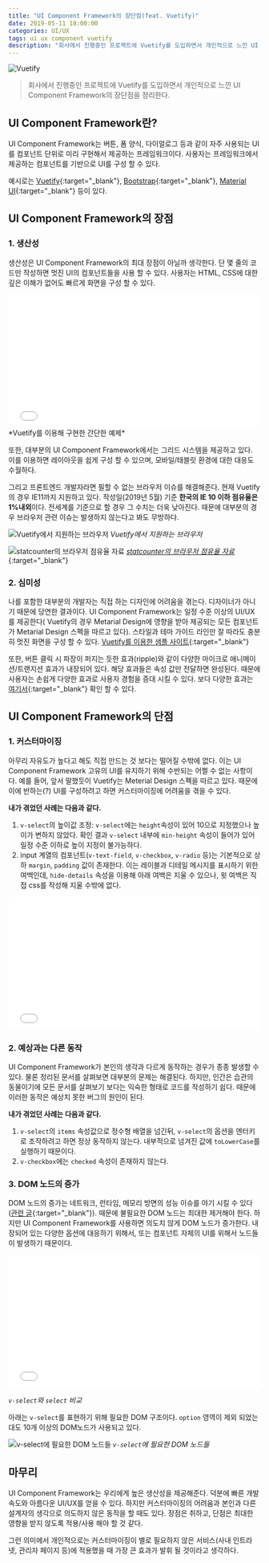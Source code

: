 ```yaml
---
title: "UI Component Framework의 장단점(feat. Vuetify)"
date: 2019-05-11 18:00:00
categories: UI/UX
tags: ui ux component vuetify
description: "회사에서 진행중인 프로젝트에 Vuetify를 도입하면서 개인적으로 느낀 UI Component Framework의 장단점을 정리한다."
---
```


![Vuetify](/asserts/images/img-vuetify-a43a19c3-79e3-4284-b311-0a085d9505ab.png)

> 회사에서 진행중인 프로젝트에 Vuetify를 도입하면서 개인적으로 느낀 UI Component Framework의 장단점을 정리한다.

## UI Component Framework란?

UI Component Framework는 버튼, 폼 양식, 다이얼로그 등과 같이 자주 사용되는 UI를 컴포넌트 단위로 미리 구현해서 제공하는 프레임워크이다. 사용자는 프레임워크에서 제공하는 컴포넌트를 기반으로 UI를 구성 할 수 있다.

예시로는 [Vuetify](https://vuetifyjs.com/ko/){:target="_blank"}, [Bootstrap](https://getbootstrap.com/){:target="_blank"}, [Material UI](https://material-ui.com/){:target="_blank"} 등이 있다.

## UI Component Framework의 장점

### 1. 생산성

생산성은 UI Component Framework의 최대 장점이 아닐까 생각한다. 단 몇 줄의 코드만 작성하면 멋진 UI의 컴포넌트들을 사용 할 수 있다. 사용자는 HTML, CSS에 대한 깊은 이해가 없어도 빠르게 화면을 구성 할 수 있다.

<iframe height="265" style="width: 100%;" scrolling="no" title="Vuetify example" src="//codepen.io/armadillo-dev167/embed/Mdaxpg/?height=265&theme-id=0&default-tab=html,result" frameborder="no" allowtransparency="true" allowfullscreen="true">
</iframe>
*Vuetify를 이용해 구현한 간단한 예제*

또한, 대부분의 UI Component Framework에서는 그리드 시스템을 제공하고 있다. 이를 이용하면 레이아웃을 쉽게 구성 할 수 있으며, 모바일/태블릿 환경에 대한 대응도 수월하다.

그리고 프론트엔드 개발자라면 필할 수 없는 브라우저 이슈를 해결해준다. 현재 Vuetify의 경우 IE11까지 지원하고 있다. 작성일(2019년 5월) 기준 **한국의 IE 10 이하 점유율은 1%내외**이다. 전세계를 기준으로 할 경우 그 수치는 더욱 낮아진다. 때문에 대부분의 경우 브라우저 관련 이슈는 발생하지 않는다고 봐도 무방하다.

![Vuetify에서 지원하는 브라우저](/asserts/images/img-vuetify-browser-support-af70c280-7c11-47ee-b734-5f9e7614cace.png)
*Vuetify에서 지원하는 브라우저*

![statcounter의 브라우저 점유율 자료](/asserts/images/bwoser-market-share-in-south-korea-c7d9dbfd-07bb-4615-a58e-f52773cf7630.png)
[*statcounter의 브라우저 점유율 자료*](http://gs.statcounter.com/browser-version-market-share/all/south-korea/#monthly-201804-201904){:target="_blank"}

### 2. 심미성

나를 포함한 대부분의 개발자는 직접 하는 디자인에 어려움을 겪는다. 디자이너가 아니기 때문에 당연한 결과이다. UI Component Framework는 일정 수준 이상의 UI/UX를 제공한다( Vuetify의 경우 Metarial Design에 영향을 받아 제공되는 모든 컴포넌트가 Metarial Design 스펙을 따르고 있다). 스타일과 테마 가이드 라인만 잘 따라도 충분히 멋진 화면을 구성 할 수 있다. [Vuetify를 이용한 샘플 사이트](https://demos.creative-tim.com/vuetify-material-dashboard/#/dashboard?ref=vuetifyjs.com){:target="_blank"}

또한, 버튼 클릭 시 파장이 퍼지는 듯한 효과(ripple)와 같이 다양한 마이크로 애니메이션/트랜지션 효과가 내장되어 있다. 해당 효과들은 속성 값만 전달하면 완성된다. 때문에 사용자는 손쉽게 다양한 효과로 사용자 경험을 증대 시킬 수 있다. 보다 다양한 효과는 [여기서](https://vuetifyjs.com/ko/framework/transitions){:target="_blank"} 확인 할 수 있다.

## UI Component Framework의 단점

### 1. 커스터마이징

아무리 자유도가 높다고 해도 직접 만드는 것 보다는 떨어질 수밖에 없다. 이는 UI Component Framework 고유의 UI를 유지하기 위해 수반되는 어쩔 수 없는 사항이다. 예를 들어, 앞서 말했듯이 Vuetify는 Meterial Design 스펙을 따르고 있다. 때문에 이에 반하는(?) UI를 구성하려고 하면 커스터마이징에 어려움을 겪을 수 있다.

**내가 겪었던 사례는 다음과 같다.**
1. `v-select`의 높이값 조정: `v-select`에는 `height`속성이 있어 10으로 지정했으나 높이가 변하지 않았다. 확인 결과 `v-select` 내부에 `min-height` 속성이 들어가 있어 일정 수준 이하로 높이 지정이 불가능하다.
2. input 계열의 컴포넌트(`v-text-field`, `v-checkbox`, `v-radio` 등)는 기본적으로 상하 `margin`, `padding` 값이 존재한다. 이는 레이블과 디테일 메시지를 표시하기 위한 여백인데, `hide-details` 속성을 이용해 아래 여백은 지울 수 있으나, 윗 여백은 직접 css를 작성해 지울 수밖에 없다.

<iframe height="265" style="width: 100%;" scrolling="no" title="Vuetify customizing" src="//codepen.io/armadillo-dev167/embed/RmrmLP/?height=265&theme-id=0&default-tab=html,result" frameborder="no" allowtransparency="true" allowfullscreen="true"></iframe>

### 2. 예상과는 다른 동작

UI Component Framework가 본인의 생각과 다르게 동작하는 경우가 종종 발생할 수 있다. 물론 정리된 문서를 살펴보면 대부분의 문제는 해결된다. 하지만, 인간은 습관의 동물이기에 모든 문서를 살펴보기 보다는 익숙한 형태로 코드를 작성하기 쉽다. 때문에 이러한 동작은 예상치 못한 버그의 원인이 된다.

**내가 겪었던 사례는 다음과 같다.**
1. `v-select`의 `items` 속성값으로 정수형 배열을 넘긴뒤, `v-select`의 옵션을 엔터키로 조작하려고 하면 정상 동작하지 않는다. 내부적으로 넘겨진 값에 `toLowerCase`를 실행하기 때문이다.
2. `v-checkbox`에는 `checked` 속성이 존재하지 않는다.

### 3. DOM 노드의 증가

DOM 노드의 증가는 네트워크, 런타임, 메모리 방면의 성능 이슈를 야기 시킬 수 있다([관련 글](https://developers.google.com/web/tools/lighthouse/audits/dom-size){:target="_blank"}). 때문에 불필요한 DOM 노드는 최대한 제거해야 한다. 하지만 UI Component Framework를 사용하면 의도치 않게 DOM 노드가 증가한다. 내장되어 있는 다양한 옵션에 대응하기 위해서, 또는 컴포넌트 자체의 UI를 위해서 노드들이 발생하기 때문이다.

<iframe height="265" style="width: 100%;" scrolling="no" title="v-select vs select" src="//codepen.io/armadillo-dev167/embed/xNObbE/?height=265&theme-id=0&default-tab=html,result" frameborder="no" allowtransparency="true" allowfullscreen="true">
</iframe>

*`v-select`와 `select` 비교*

아래는 `v-select`를 표현하기 위해 필요한 DOM 구조이다. `option` 영역이 제외 되었는대도 10개 이상의 DOM노드가 사용되고 있다.

![v-select에 필요한 DOM 노드들](/asserts/images/v-select-dom-tree-3320bfed-77fa-4c6f-87bc-8ef108c05e1c.png)
*`v-select`에 필요한 DOM 노드들*

## 마무리

UI Component Framework는 우리에게 높은 생산성을 제공해준다. 덕분에 빠른 개발 속도와 아름다운 UI/UX를 얻을 수 있다. 하지만 커스터마이징의 어려움과 본인과 다른 설계자의 생각으로 의도하지 않은 동작을 할 때도 있다. 장점은 취하고, 단점은 최대한 영향을 받지 않도록 적용/사용 해야 할 것 같다.

그런 의미에서 개인적으로는 커스터마이징이 별로 필요하지 않은 서비스(사내 인트라넷, 관리자 페이지 등)에 적용했을 때 가장 큰 효과가 발휘 될 것이라고 생각하다.